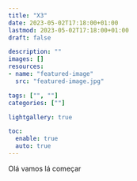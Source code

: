 ```yaml
---
title: "X3"
date: 2023-05-02T17:18:00+01:00
lastmod: 2023-05-02T17:18:00+01:00
draft: false

description: ""
images: []
resources:
- name: "featured-image"
  src: "featured-image.jpg"

tags: ["", ""]
categories: [""]

lightgallery: true

toc:
  enable: true
  auto: true
---
```

Olá vamos lá começar

